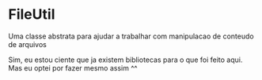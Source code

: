 # FileUtil
Uma classe abstrata para ajudar a trabalhar com manipulacao de conteudo de arquivos

Sim, eu estou ciente que ja existem bibliotecas para o que foi feito aqui.
Mas eu optei por fazer mesmo assim ^^